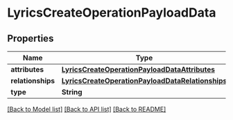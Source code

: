 # LyricsCreateOperationPayloadData

## Properties
Name | Type | Description | Notes
------------ | ------------- | ------------- | -------------
**attributes** | [**LyricsCreateOperationPayloadDataAttributes**](LyricsCreateOperationPayloadDataAttributes.md) |  | [optional] 
**relationships** | [**LyricsCreateOperationPayloadDataRelationships**](LyricsCreateOperationPayloadDataRelationships.md) |  | 
**type** | **String** |  | 

[[Back to Model list]](../README.md#documentation-for-models) [[Back to API list]](../README.md#documentation-for-api-endpoints) [[Back to README]](../README.md)


